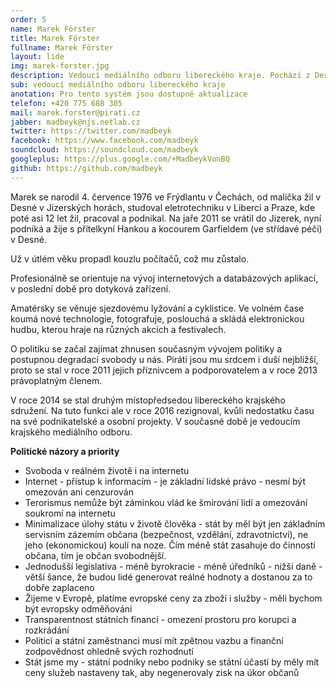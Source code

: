 ```yaml
---
order: 5
name: Marek Förster
title: Marek Förster
fullname: Marek Förster 
layout: lide
img: marek-forster.jpg
description: Vedoucí mediálního odboru libereckého kraje. Pochází z Desné v Jizerských horách, kam se na jaře 2011 vrátil.
sub: vedoucí mediálního odboru libereckého kraje
anotation: Pro tento systém jsou dostupné aktualizace
telefon: +420 775 688 305
mail: marek.forster@pirati.cz
jabber: madbeyk@njs.netlab.cz
twitter: https://twitter.com/madbeyk
facebook: https://www.facebook.com/madbeyk
soundcloud: https://soundcloud.com/madbeyk
googleplus: https://plus.google.com/+MadbeykVonBQ
github: https://github.com/madbeyk
---
```


Marek se narodil 4. července 1976 ve Frýdlantu v Čechách, od malička žil v Desné v Jizerských horách, studoval eletrotechniku v Liberci a Praze, kde poté asi 12 let žil, pracoval a podnikal. Na jaře 2011 se vrátil do Jizerek, nyní podniká a žije s přítelkyní Hankou a kocourem Garfieldem (ve střídavé péči) v Desné.

Už v útlém věku propadl kouzlu počítačů, což mu zůstalo.

Profesionálně se orientuje na vývoj internetových a databázových aplikací, v poslední době pro dotyková zařízení.

Amatérsky se věnuje sjezdovému lyžování a cyklistice. Ve volném čase koumá nové technologie, fotografuje, poslouchá a skládá elektronickou hudbu, kterou hraje na různých akcích a festivalech.

O politiku se začal zajímat zhnusen současným vývojem politiky a postupnou degradací svobody u nás. Piráti jsou mu srdcem i duší nejbližší, proto se stal v roce 2011 jejich příznivcem a podporovatelem a v roce 2013 právoplatným členem.

V roce 2014 se stal druhým místopředsedou libereckého krajského sdružení. Na tuto funkci ale v roce 2016 rezignoval, kvůli nedostatku času na své podnikatelské a osobní projekty. V současné době je vedoucím krajského mediálního odboru.

**Politické názory a priority** 
  * Svoboda v reálném životě i na internetu
  * Internet - přístup k informacím - je základní lidské právo - nesmí být omezován ani cenzurován
  * Terorismus nemůže být záminkou vlád ke šmírování lidí a omezování soukromí na internetu
  * Minimalizace úlohy státu v životě člověka - stát by měl být jen základním servisním zázemím občana (bezpečnost, vzdělání, zdravotnictví), ne jeho (ekonomickou) koulí na noze. Čím méně stát zasahuje do činností občana, tím je občan svobodnější.
  * Jednodušší legislativa - méně byrokracie - méně úředníků - nižší daně - větší šance, že budou lidé generovat reálné hodnoty a dostanou za to dobře zaplaceno
  * Žijeme v Evropě, platíme evropské ceny za zboží i služby - měli bychom být evropsky odměňováni
  * Transparentnost státních financí - omezení prostoru pro korupci a rozkrádání
  * Politici a státní zaměstnanci musí mít zpětnou vazbu a finanční zodpovědnost ohledně svých rozhodnutí
  * Stát jsme my - státní podniky nebo podniky se státní účastí by měly mít ceny služeb nastaveny tak, aby negenerovaly zisk na úkor občanů